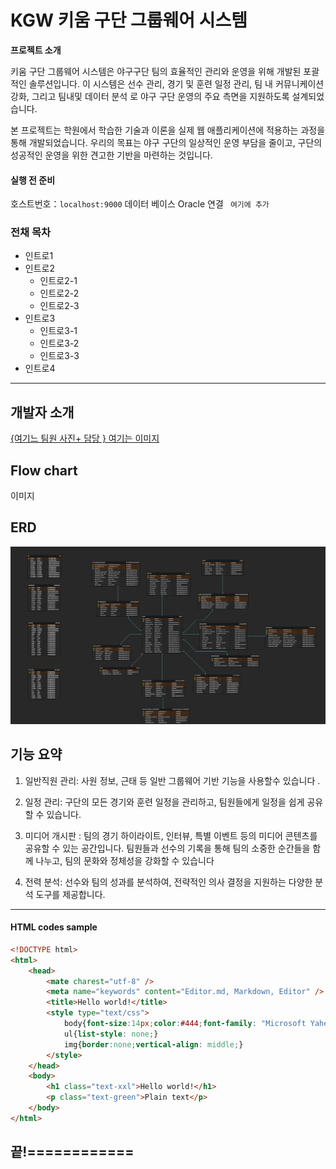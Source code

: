# KGW  키움 구단 그룹웨어 시스템


**프로젝트 소개**


키움 구단 그룹웨어 시스템은 야구구단 팀의 효율적인 관리와 운영을 위해 개발된 포괄적인 솔루션입니다. 이 시스템은 선수 관리, 경기 및 훈련 일정 관리, 팀 내 커뮤니케이션 강화, 그리고 팀내및 데이터  분석 로  야구 구단 운영의 주요 측면을 지원하도록 설계되었습니다.

본 프로젝트는 학원에서 학습한 기술과 이론을 실제 웹 애플리케이션에 적용하는 과정을 통해 개발되었습니다. 우리의 목표는 야구 구단의 일상적인 운영 부담을 줄이고, 구단의 성공적인 운영을 위한 견고한 기반을 마련하는 것입니다.



#### 실행 전 준비


호스트번호：`localhost:9000`
데이터 베이스 Oracle 연결 `  여기에 추가  `

### 전채 목차

+ 인트로1
+ 인트로2
    + 인트로2-1
    + 인트로2-2
    + 인트로2-3
+ 인트로3
    + 인트로3-1
    + 인트로3-2
    + 인트로3-3
+ 인트로4

----


## 개발자  소개

[{여기느 팀원 사진+ 담당 } 여기는 이미지
](https://github.com/Uari/KGW/blob/develop/src/main/resources/static/images/team.png)
## Flow chart
이미지

## ERD
![image](https://github.com/Uari/KGW/blob/develop/src/main/resources/static/images/erd.png)

## 기능 요약

1. 일반직원  관리: 사원 정보, 근태  등 일반 그룹웨어 기반 기능을 사용할수 있습니다 .

2. 일정 관리: 구단의 모든 경기와 훈련 일정을 관리하고, 팀원들에게 일정을 쉽게 공유할 수 있습니다.

3. 미디어 개시판 : 팀의 경기 하이라이트, 인터뷰, 특별 이벤트 등의 미디어 콘텐츠를 공유할 수 있는 공간입니다. 팀원들과 선수의 기록을 통해 팀의 소중한 순간들을 함께 나누고, 팀의 문화와 정체성을 강화할 수 있습니다

4. 전력  분석: 선수와 팀의 성과를 분석하여, 전략적인 의사 결정을 지원하는 다양한 분석 도구를 제공합니다.


---
#### HTML codes sample
```html
<!DOCTYPE html>
<html>
    <head>
        <mate charest="utf-8" />
        <meta name="keywords" content="Editor.md, Markdown, Editor" />
        <title>Hello world!</title>
        <style type="text/css">
            body{font-size:14px;color:#444;font-family: "Microsoft Yahei", Tahoma, "Hiragino Sans GB", Arial;background:#fff;}
            ul{list-style: none;}
            img{border:none;vertical-align: middle;}
        </style>
    </head>
    <body>
        <h1 class="text-xxl">Hello world!</h1>
        <p class="text-green">Plain text</p>
    </body>
</html>
```



## 끝!============
